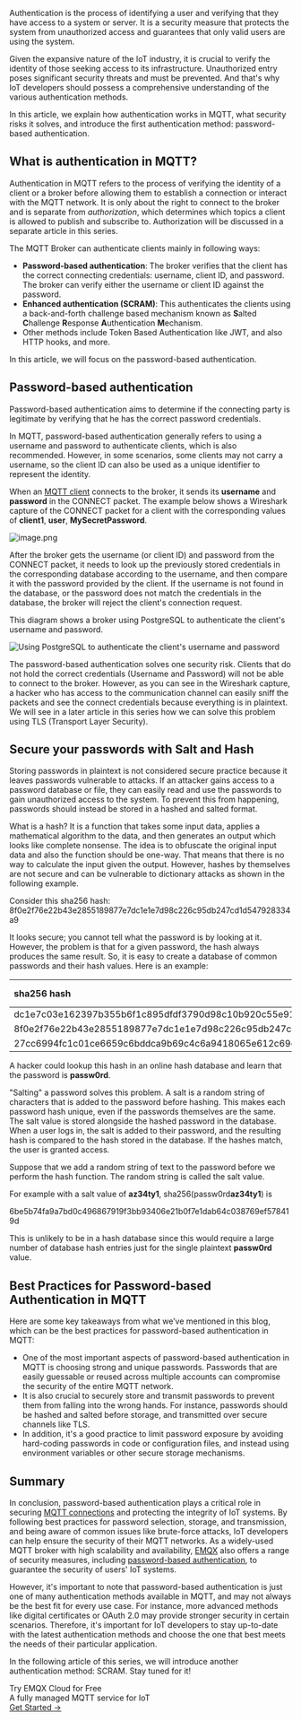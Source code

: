 Authentication is the process of identifying a user and verifying that they have access to a system or server. It is a security measure that protects the system from unauthorized access and guarantees that only valid users are using the system.

Given the expansive nature of the IoT industry, it is crucial to verify the identity of those seeking access to its infrastructure. Unauthorized entry poses significant security threats and must be prevented. And that's why IoT developers should possess a comprehensive understanding of the various authentication methods.

In this article, we explain how authentication works in MQTT, what security risks it solves, and introduce the first authentication method: password-based authentication.

## What is authentication in MQTT?

Authentication in MQTT refers to the process of verifying the identity of a client or a broker before allowing them to establish a connection or interact with the MQTT network. It is only about the right to connect to the broker and is separate from *authorization*, which determines which topics a client is allowed to publish and subscribe to. Authorization will be discussed in a separate article in this series.  

The MQTT Broker can authenticate clients mainly in following ways:

- **Password-based authentication**: The broker verifies that the client has the correct connecting credentials: username, client ID, and password. The broker can verify either the username or client ID against the password. 
- **Enhanced authentication (SCRAM)**: This authenticates the clients using a back-and-forth challenge based mechanism known as **S**alted **C**hallenge **R**esponse **A**uthentication **M**echanism.
- Other methods include Token Based Authentication like JWT, and also HTTP hooks, and more.

In this article, we will focus on the password-based authentication. 

## Password-based authentication

Password-based authentication aims to determine if the connecting party is legitimate by verifying that he has the correct password credentials.

In MQTT, password-based authentication generally refers to using a username and password to authenticate clients, which is also recommended. However, in some scenarios, some clients may not carry a username, so the client ID can also be used as a unique identifier to represent the identity.

When an [MQTT client](https://www.emqx.com/en/blog/mqtt-client-tools) connects to the broker, it sends its **username** and **password** in the  CONNECT packet. The example below shows a Wireshark capture of the CONNECT packet for a client with the corresponding values of **client1**, **user**, **MySecretPassword**.  

![image.png](https://assets.emqx.com/images/001d8254b188ba71a364a3d1ac3fbb3f.png)

After the broker gets the username (or client ID) and password from the CONNECT packet, it needs to look up the previously stored credentials in the corresponding database according to the username, and then compare it with the password provided by the client. If the username is not found in the database, or the password does not match the credentials in the database, the broker will reject the client's connection request.

This diagram shows a broker using PostgreSQL to authenticate the client's username and password.

![Using PostgreSQL to authenticate the client's username and password](https://assets.emqx.com/images/22c364a6a7da02f0ea00a065941200e5.png)

The password-based authentication solves one security risk. Clients that do not hold the correct credentials (Username and Password) will not be able to connect to the broker. However, as you can see in the Wireshark capture, a hacker who has access to the communication channel can easily sniff the packets and see the connect credentials because everything is in plaintext. We will see in a later article in this series how we can solve this problem using TLS (Transport Layer Security).

## Secure your passwords with Salt and Hash

Storing passwords in plaintext is not considered secure practice because it leaves passwords vulnerable to attacks. If an attacker gains access to a password database or file, they can easily read and use the passwords to gain unauthorized access to the system. To prevent this from happening, passwords should instead be stored in a hashed and salted format.

What is a hash? It is a function that takes some input data, applies a mathematical algorithm to the data, and then generates an output which looks like complete nonsense. The idea is to obfuscate the original input data and also the function should be one-way. That means that there is no way to calculate the input given the output. However, hashes by themselves are not secure and can be vulnerable to dictionary attacks as shown in the following example.

Consider this sha256 hash:  8f0e2f76e22b43e2855189877e7dc1e1e7d98c226c95db247cd1d547928334a9

It looks secure; you cannot tell what the password is by looking at it. However, the problem is that for a given password, the hash always produces the same result. So, it is easy to create a database of common passwords and their hash values. Here is an example:

| **sha256 hash**                                              | **plaintext password** |
| :----------------------------------------------------------- | :--------------------- |
| dc1e7c03e162397b355b6f1c895dfdf3790d98c10b920c55e91272b8eecada2a | MyPassword             |
| 8f0e2f76e22b43e2855189877e7dc1e1e7d98c226c95db247cd1d547928334a9 | passw0rd               |
| 27cc6994fc1c01ce6659c6bddca9b69c4c6a9418065e612c69d110b3f7b11f8a | hello123               |

A hacker could lookup this hash in an online hash database and learn that the password is **passw0rd**.

"Salting" a password solves this problem. A salt is a random string of characters that is added to the password before hashing. This makes each password hash unique, even if the passwords themselves are the same. The salt value is stored alongside the hashed password in the database. When a user logs in, the salt is added to their password, and the resulting hash is compared to the hash stored in the database. If the hashes match, the user is granted access.

Suppose that we add a random string of text to the password before we perform the hash function. The random string is called the salt value.

For example with a salt value of **az34ty1**, sha256(passw0rd**az34ty1**) is

6be5b74fa9a7bd0c496867919f3bb93406e21b0f7e1dab64c038769ef578419d

This is unlikely to be in a hash database since this would require a large number of database hash entries just for the single plaintext **passw0rd** value. 

## Best Practices for Password-based Authentication in MQTT

Here are some key takeaways from what we’ve mentioned in this blog, which can be the best practices for password-based authentication in MQTT:

- One of the most important aspects of password-based authentication in MQTT is choosing strong and unique passwords. Passwords that are easily guessable or reused across multiple accounts can compromise the security of the entire MQTT network. 
- It is also crucial to securely store and transmit passwords to prevent them from falling into the wrong hands. For instance, passwords should be hashed and salted before storage, and transmitted over secure channels like TLS. 
- In addition, it's a good practice to limit password exposure by avoiding hard-coding passwords in code or configuration files, and instead using environment variables or other secure storage mechanisms. 

## Summary

In conclusion, password-based authentication plays a critical role in securing [MQTT connections](https://www.emqx.com/en/blog/how-to-set-parameters-when-establishing-an-mqtt-connection) and protecting the integrity of IoT systems. By following best practices for password selection, storage, and transmission, and being aware of common issues like brute-force attacks, IoT developers can help ensure the security of their MQTT networks. As a widely-used MQTT broker with high scalability and availability, [EMQX](https://github.com/emqx/emqx) also offers a range of security measures, including [password-based authentication](https://docs.emqx.com/en/emqx/v5.0/access-control/authn/authn.html), to guarantee the security of users' IoT systems.

However, it's important to note that password-based authentication is just one of many authentication methods available in MQTT, and may not always be the best fit for every use case. For instance, more advanced methods like digital certificates or OAuth 2.0 may provide stronger security in certain scenarios. Therefore, it's important for IoT developers to stay up-to-date with the latest authentication methods and choose the one that best meets the needs of their particular application.

In the following article of this series, we will introduce another authentication method: SCRAM. Stay tuned for it!


<section class="promotion">
    <div>
        Try EMQX Cloud for Free
        <div class="is-size-14 is-text-normal has-text-weight-normal">A fully managed MQTT service for IoT</div>
    </div>
    <a href="https://accounts.emqx.com/signup?continue=https://cloud-intl.emqx.com/console/deployments/0?oper=new" class="button is-gradient px-5">Get Started →</a>
</section>
